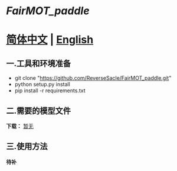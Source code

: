 **_FairMOT_paddle_**
===
**[简体中文](https://github.com/ReverseSacle/FairMOT_paddle/blob/main/READMD_cn.md) | [English](https://github.com/ReverseSacle/FairMOT_paddle/blob/main/README_English.md)**
===

一.工具和环境准备
---
* git clone "https://github.com/ReverseSacle/FairMOT_paddle.git"
* python setup.py install
* pip install -r requirements.txt

二.需要的模型文件
---
**下载：** [暂无]()

三.使用方法
---
**待补**
